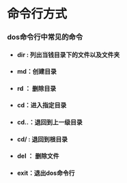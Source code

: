 # 命令行方式

### dos命令行中常见的命令

- #### dir : 列出当钱目录下的文件以及文件夹

- #### md：创建目录

- #### rd ： 删除目录

- #### cd：进入指定目录

- #### cd..：退回到上一级目录

- #### cd/ : 退回到根目录

  

- #### del ： 删除文件

- #### exit：退出dos命令行